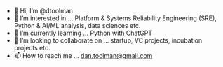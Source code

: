 - 👋 Hi, I’m @dtoolman
- 👀 I’m interested in ... Platform & Systems Reliability Engineering (SRE), Python & AI/ML analysis, data sciences etc.
- 🌱 I’m currently learning ... Python with ChatGPT
- 💞️ I’m looking to collaborate on ... startup, VC projects, incubation projects etc.
- 📫 How to reach me ... dan.toolman@gmail.com

<!---
dtoolman/dtoolman is a ✨ special ✨ repository because its `README.md` (this file) appears on your GitHub profile.
You can click the Preview link to take a look at your changes.
--->
